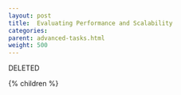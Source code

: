 ```yaml
---
layout: post
title:  Evaluating Performance and Scalability
categories:
parent: advanced-tasks.html
weight: 500
---
```



DELETED

{% children %}
